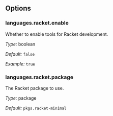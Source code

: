 [comment]: # (Do not edit this file as it is autogenerated. Go to docs/individual-docs if you want to make edits.)


[comment]: # (Please add your documentation on top of this line)

## Options

### languages\.racket\.enable

Whether to enable tools for Racket development\.



*Type:*
boolean



*Default:*
` false `



*Example:*
` true `



### languages\.racket\.package



The Racket package to use\.



*Type:*
package



*Default:*
` pkgs.racket-minimal `
